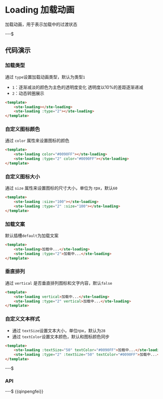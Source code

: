 # Loading 加载动画

加载动画，用于表示加载中的过渡状态

---$

## 代码演示

### 加载类型

通过 `type`设置加载动画类型，默认为类型`1`

- `1`：逐渐减淡的颜色为主色的透明度变化 透明度以10%的差距逐渐递减
- `2`：动态转圈展示

```html
<template>
    <ste-loading></ste-loading>
    <ste-loading :type="2"></ste-loading>
</template>
```

### 自定义图标颜色

通过 `color` 属性来设置图标的颜色

```html
<template>
    <ste-loading color="#0090FF"></ste-loading>
    <ste-loading :type="2" color="#0090FF"></ste-loading>
</template>
```

### 自定义图标大小

通过 `size` 属性来设置图标的尺寸大小，单位为 rpx，默认`60`

```html
<template>
    <ste-loading :size="100"></ste-loading>
    <ste-loading :type="2" :size="100"></ste-loading>
</template>
```

### 加载文案

默认插槽`default`为加载文案

```html
<template>
    <ste-loading>加载中...</ste-loading>
    <ste-loading :type="2">加载中...</ste-loading>
</template>
```

### 垂直排列

通过 `vertical` 是否垂直排列图标和文字内容，默认`false`

```html
<template>
    <ste-loading vertical>加载中...</ste-loading>
    <ste-loading :type="2" vertical>加载中...</ste-loading>
</template>
```

### 自定义文本样式

- 通过 `textSize`设置文本大小，单位rpx，默认为`28`
- 通过 `textColor`设置文本颜色，默认和图标颜色同步

```html
<template>
    <ste-loading :textSize="50" textColor="#0090FF">加载中...</ste-loading>
    <ste-loading :type="2" :textSize="50" textColor="#0090FF">加载中...</ste-loading>
</template>
```

---$

### API

<!-- props -->

---$
{{qinpengfei}}
